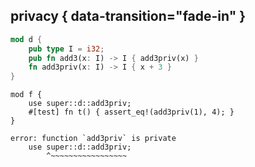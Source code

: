 ## privacy { data-transition="fade-in" }

```rust
mod d {
    pub type I = i32;
	pub fn add3(x: I) -> I { add3priv(x) }
	fn add3priv(x: I) -> I { x + 3 }
}
```

``` {.rust .compile_error}
mod f {
	use super::d::add3priv;
	#[test] fn t() { assert_eq!(add3priv(1), 4); }
}
```

```shell-session
error: function `add3priv` is private
	use super::d::add3priv;
	    ^~~~~~~~~~~~~~~~~~
```
